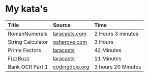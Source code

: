 # My kata's


|Title | Source | Time |
|:------|:----------|:----|
RomanNumerals | [laracasts.com](https://laracasts.com/series/code-katas-in-php) | 2 Hours 3 minutes
String Calculator | [osherove.com](http://osherove.com/tdd-kata-1/) |  3 Hours
Prime Factors | [laracasts](https://laracasts.com/series/code-katas-in-php/episodes/1) | 42 Minutes 
FizzBuzz | [laracasts](https://laracasts.com/series/code-katas-in-php/episodes/6) | 11 Minutes 
Bank OCR Part 1 | [codingdojo.org](http://codingdojo.org/kata/BankOCR/) | 3 hours 20 Minutes 
